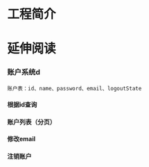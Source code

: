 # 工程简介

# 延伸阅读

### 账户系统d
    账户表：id、name、password、email、logoutState

#### 根据id查询
#### 账户列表（分页）
#### 修改email
#### 注销账户
